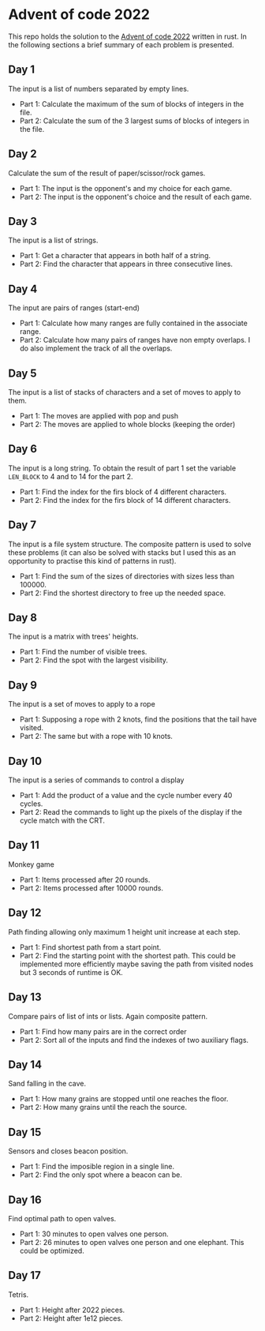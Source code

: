 # Advent of code 2022

This repo holds the solution to the [Advent of code
2022](https://adventofcode.com/2022) written in rust. In the following sections
a brief summary of each problem is presented.

## Day 1

The input is a list of numbers separated by empty lines.

- Part 1: Calculate the maximum of the sum of blocks of integers in the file.
- Part 2: Calculate the sum of the 3 largest sums of blocks of integers in the file.

## Day 2

Calculate the sum of the result of paper/scissor/rock games.

- Part 1: The input is the opponent's and my choice for each game.
- Part 2: The input is the opponent's choice and the result of each game.

## Day 3

The input is a list of strings.

- Part 1: Get a character that appears in both half of a string.
- Part 2: Find the character that appears in three consecutive lines.

## Day 4

The input are pairs of ranges (start-end)

- Part 1: Calculate how many ranges are fully contained in the associate range.
- Part 2: Calculate how many pairs of ranges have non empty overlaps. I do also
  implement the track of all the overlaps.

## Day 5

The input is a list of stacks of characters and a set of moves to apply to them.

- Part 1: The moves are applied with pop and push
- Part 2: The moves are applied to whole blocks (keeping the order)

## Day 6

The input is a long string. To obtain the result of part 1 set the variable
`LEN_BLOCK` to 4 and to 14 for the part 2.

- Part 1: Find the index for the firs block of 4 different characters.
- Part 2: Find the index for the firs block of 14 different characters.

## Day 7

The input is a file system structure. The composite pattern is used to solve
these problems (it can also be solved with stacks but I used this as an
opportunity to practise this kind of patterns in rust).

- Part 1: Find the sum of the sizes of directories with sizes less than 100000.
- Part 2: Find the shortest directory to free up the needed space.

## Day 8

The input is a matrix with trees' heights.

- Part 1: Find the number of visible trees.
- Part 2: Find the spot with the largest visibility.

## Day 9

The input is a set of moves to apply to a rope

- Part 1: Supposing a rope with 2 knots, find the positions that the tail have
  visited.
- Part 2: The same but with a rope with 10 knots.

## Day 10

The input is a series of commands to control a display

- Part 1: Add the product of a value and the cycle number every 40 cycles.
- Part 2: Read the commands to light up the pixels of the display if the cycle
  match with the CRT.

## Day 11

Monkey game

- Part 1: Items processed after 20 rounds.
- Part 2: Items processed after 10000 rounds.

## Day 12

Path finding allowing only maximum 1 height unit increase at each step.

- Part 1: Find shortest path from a start point.
- Part 2: Find the starting point with the shortest path. This could be
  implemented more efficiently maybe saving the path from visited nodes but 3
  seconds of runtime is OK.

## Day 13

Compare pairs of list of ints or lists. Again composite pattern.

- Part 1: Find how many pairs are in the correct order
- Part 2: Sort all of the inputs and find the indexes of two auxiliary flags.

## Day 14

Sand falling in the cave.

- Part 1: How many grains are stopped until one reaches the floor.
- Part 2: How many grains until the reach the source.

## Day 15

Sensors and closes beacon position.

- Part 1: Find the imposible region in a single line.
- Part 2: Find the only spot where a beacon can be.

## Day 16

Find optimal path to open valves.

- Part 1: 30 minutes to open valves one person.
- Part 2: 26 minutes to open valves one person and one elephant. This could be
  optimized.

## Day 17

Tetris.

- Part 1: Height after 2022 pieces.
- Part 2: Height after 1e12 pieces.

